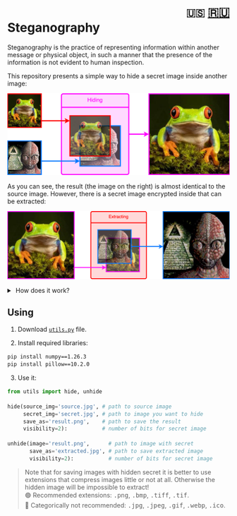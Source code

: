 <h1><div align="right">
<code>🇺🇸</code> 
<a href="README-RU.md">🇷🇺</a>
</div>
Steganography
</h1>

Steganography is the practice of representing information within another message or physical object, in such a manner that the presence of the information is not evident to human inspection.

This repository presents a simple way to hide a secret image inside another image:

![hiding](assets/EN_hiding.png)

As you can see, the result (the image on the right) is almost identical to the source image. However, there is a secret image encrypted inside that can be extracted:

![unhiding](assets/EN_extracting.png)

<details>
<summary>&nbsp;How does it work?</summary>
<blockquote></blockquote>
<blockquote>
The essence of the method is to take N high bits of each pixel in each of the three channels (R, G, B) of the secret image and insert them in place of N low bits of the source image. For example, if N = 2:
<blockquote></blockquote>

![how to hide](assets/hiding.png)

The color of the source image is almost unchanged because the difference in the low bits is hard to distinguish by eye. To then extract the secret from such an image, it is necessary to shift N low bits to the place of the high bits:

![how to exctract](assets/extracting.png)

Obviously, the secret image became lower quality after extraction. The more bits are allocated to it, the more quality it will retain, but also the more likely it will be detected by eye in the source image.
</blockquote>
</details>

## Using

1. Download [`utils.py`](utils.py) file. 

2. Install required libraries:
```bash
pip install numpy==1.26.3
pip install pillow==10.2.0
```

3. Use it:
```Python
from utils import hide, unhide

hide(source_img='source.jpg', # path to source image
     secret_img='secret.jpg', # path to image you want to hide
     save_as='result.png',    # path to save the result
     visibility=2):           # number of bits for secret image

unhide(image='result.png',      # path to image with secret
       save_as='extracted.jpg', # path to save extracted image
       visibility=2):           # number of bits for secret image
```

> Note that for saving images with hidden secret it is better to use extensions that compress images little or not at all. Otherwise the hidden image will be impossible to extract! <br>
:green_circle: Recommended extensions: <kbd>.png</kbd>, <kbd>.bmp</kbd>, <kbd>.tiff</kbd>, <kbd>.tif</kbd>.<br>
:red_circle: Сategorically not recommended: <kbd>.jpg</kbd>, <kbd>.jpeg</kbd>, <kbd>.gif</kbd>, <kbd>.webp</kbd>, <kbd>.ico</kbd>.